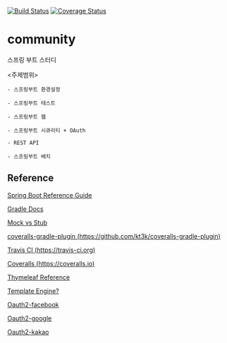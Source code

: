 [![Build Status](https://travis-ci.org/insukChoi/community.svg?branch=master)](https://travis-ci.org/insukChoi/community)
[![Coverage Status](https://coveralls.io/repos/github/insukChoi/community/badge.svg?branch=master)](https://coveralls.io/github/insukChoi/community?branch=master)

# community
스프링 부트 스터디

<주제범위>

	- 스프링부트 환경설정

	- 스프링부트 테스트

	- 스프링부트 웹

	- 스프링부트 시큐리티 + OAuth

	- REST API

	- 스프링부트 배치


## Reference

[Spring Boot Reference Guide](https://docs.spring.io/spring-boot/docs/current/reference/html)

[Gradle Docs](https://docs.gradle.org/current/userguide/getting_started.html)

[Mock vs Stub](https://adamcod.es/2014/05/15/test-doubles-mock-vs-stub.html)

[coveralls-gradle-plugin (https://github.com/kt3k/coveralls-gradle-plugin)](https://github.com/kt3k/coveralls-gradle-plugin)

[Travis CI (https://travis-ci.org)](https://travis-ci.org)

[Coveralls (https://coveralls.io)](https://coveralls.io/)

[Thymeleaf Reference](https://www.thymeleaf.org/doc/articles/standarddialect5minutes.html)

[Template Engine?](https://gmlwjd9405.github.io/2018/12/21/template-engine.html)

[Oauth2-facebook](https://developers.facebook.com/apps)

[Oauth2-google](https://console.cloud.google.com)

[Oauth2-kakao](https://developers.kakao.com/apps)
